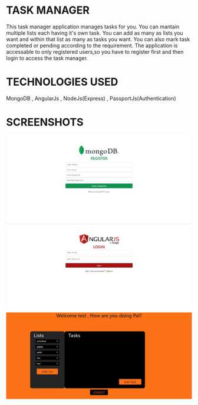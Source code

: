 
# TASK MANAGER
This task manager application manages tasks for you. You can mantain multiple lists each having it's own task.
You can add as many as lists you want and within that list as many as tasks you want.
You can also mark task completed or pending according to the requirement.
The application is accessable to only registered users,so you have to register first and then login to access the task manager.

# TECHNOLOGIES USED
MongoDB , AngularJs , NodeJs(Express) , PassportJs(Authentication)

# SCREENSHOTS

![](images/1.JPG)
![](images/2.JPG)
![](images/3.JPG)



